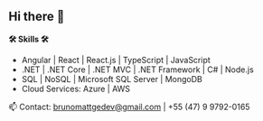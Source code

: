 ## Hi there 👋

 **🛠️ Skills 🛠️**

- Angular | React | React.js | TypeScript | JavaScript
- .NET | .NET Core | .NET MVC | .NET Framework | C# | Node.js
- SQL | NoSQL | Microsoft SQL Server | MongoDB
- Cloud Services: Azure | AWS

📫 Contact: brunomattgedev@gmail.com | +55 (47) 9 9792-0165
